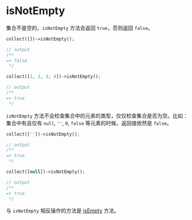 # isNotEmpty

集合不是空的，`isNotEmpty` 方法会返回 `true`，否则返回 `false`。

```php
collect([])->isNotEmpty();

// output
/**
=> false
 */
```

```php
collect([1, 2, 3, 4])->isNotEmpty();

// output
/**
=> true
 */
```

`isNotEmpty` 方法不会检查集合中的元素的类型，仅仅检查集合是否为空。比如：集合中有且仅有 `null`, `''`, `0`, `false` 等元素的时候，返回值依然是 `false`。

```php
collect([''])->isNotEmpty();

// output
/**
=> true
 */
```

```php
collect([null])->isNotEmpty();

// output
/**
=> true
 */
```


与 `isNotEmpty` 相反操作的方法是 [isEmpty](./isEmpty.md) 方法。
